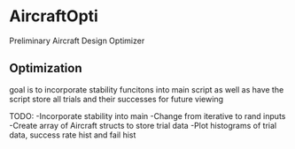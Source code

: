 # AircraftOpti
Preliminary Aircraft Design Optimizer

## Optimization
goal is to incorporate stability funcitons into main script as well as have the script store all trials and their successes for future viewing 

TODO:
-Incorporate stability into main
-Change from iterative to rand inputs
-Create array of Aircraft structs to store trial data
-Plot histograms of trial data, success rate hist and fail hist
